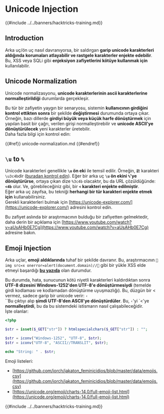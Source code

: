 # Unicode Injection

{{#include ../../banners/hacktricks-training.md}}

## Introduction

Arka uç/ön uç nasıl davranıyorsa, bir saldırgan **garip unicode karakterleri aldığında** **korumaları atlayabilir ve rastgele karakterler enjekte edebilir**. Bu, XSS veya SQLi gibi **enjeksiyon zafiyetlerini kötüye kullanmak için** kullanılabilir.

## Unicode Normalization

Unicode normalizasyonu, **unicode karakterlerinin ascii karakterlerine normalleştirildiği** durumlarda gerçekleşir.

Bu tür bir zafiyetin yaygın bir senaryosu, sistemin **kullanıcının girdiğini** **kontrol ettikten sonra** bir şekilde **değiştirmesi** durumunda ortaya çıkar. Örneğin, bazı dillerde **girdiyi büyük veya küçük harfe dönüştürmek** için yapılan basit bir çağrı, verilen girişi normalleştirebilir ve **unicode ASCII'ye dönüştürülecek** yeni karakterler üretebilir.\
Daha fazla bilgi için kontrol edin:

{{#ref}}
unicode-normalization.md
{{#endref}}

## `\u` to `%`

Unicode karakterleri genellikle **`\u` ön eki** ile temsil edilir. Örneğin, `㱋` karakteri `\u3c4b`dir ([buradan kontrol edin](https://unicode-explorer.com/c/3c4B)). Eğer bir arka uç **`\u` ön ekini `%`'ye dönüştürürse**, ortaya çıkan dize `%3c4b` olacaktır, bu da URL çözüldüğünde: **`<4b`** olur. Ve, görebileceğiniz gibi, bir **`<` karakteri enjekte edilmiştir**.\
Eğer arka uç zayıfsa, bu tekniği **herhangi bir tür karakteri enjekte etmek için** kullanabilirsiniz.\
Gerekli karakterleri bulmak için [https://unicode-explorer.com/](https://unicode-explorer.com/) adresini kontrol edin.

Bu zafiyet aslında bir araştırmacının bulduğu bir zafiyetten gelmektedir, daha derin bir açıklama için [https://www.youtube.com/watch?v=aUsAHb0E7Cg](https://www.youtube.com/watch?v=aUsAHb0E7Cg) adresine bakın.

## Emoji Injection

Arka uçlar, **emoji aldıklarında** tuhaf bir şekilde davranır. Bu, araştırmacının `💋img src=x onerror=alert(document.domain)//💛` gibi bir yükle XSS elde etmeyi başardığı [**bu yazıda**](https://medium.com/@fpatrik/how-i-found-an-xss-vulnerability-via-using-emojis-7ad72de49209) olan durumdur.

Bu durumda, hata, sunucunun kötü niyetli karakterleri kaldırdıktan sonra **UTF-8 dizesini Windows-1252'den UTF-8'e dönüştürmesiydi** (temelde girdi kodlaması ve kodlamadan dönüştürme uyuşmazlığı). Bu, düzgün bir < vermez, sadece garip bir unicode verir: `‹`\
``Bu çıktıyı alıp **şimdi UTF-8'den ASCII'ye dönüştürdüler**. Bu, `‹`'yi `<'ye **normalleştirdi**, bu da bu sistemdeki istismarın nasıl çalışabileceğidir.\
İşte olanlar:
```php
<?php

$str = isset($_GET["str"]) ? htmlspecialchars($_GET["str"]) : "";

$str = iconv("Windows-1252", "UTF-8", $str);
$str = iconv("UTF-8", "ASCII//TRANSLIT", $str);

echo "String: " . $str;
```
Emoji listeleri:

- [https://github.com/iorch/jakaton_feminicidios/blob/master/data/emojis.csv](https://github.com/iorch/jakaton_feminicidios/blob/master/data/emojis.csv)
- [https://unicode.org/emoji/charts-14.0/full-emoji-list.html](https://unicode.org/emoji/charts-14.0/full-emoji-list.html)

{{#include ../../banners/hacktricks-training.md}}
